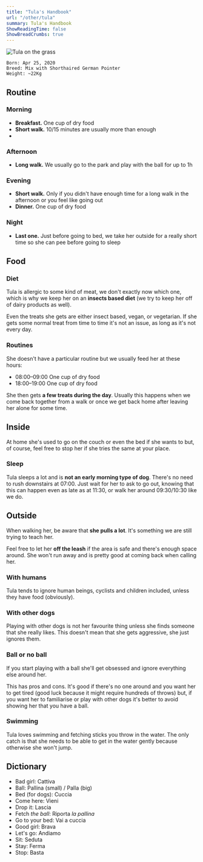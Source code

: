 ```yaml
---
title: "Tula's Handbook"
url: "/other/tula"
summary: Tula's Handbook
ShowReadingTime: false
ShowBreadCrumbs: true
---
```


![Tula on the grass](/images/tula.jpg)

```
Born: Apr 25, 2020
Breed: Mix with Shorthaired German Pointer
Weight: ~22Kg
```

## Routine

### Morning
- **Breakfast.** One cup of dry food
- **Short walk.** 10/15 minutes are usually more than enough
- 
### Afternoon
- **Long walk.** We usually go to the park and play with the ball for up to 1h

### Evening
- **Short walk.** Only if you didn't have enough time for a long walk in the afternoon or you feel like going out
- **Dinner.** One cup of dry food

### Night
- **Last one.** Just before going to bed, we take her outside for a really short time so she can pee before going to sleep

## Food

### Diet

Tula is allergic to some kind of meat, we don't exactly now which one, which is why we keep her on an **insects based diet** (we try to keep her off of dairy products as well).

Even the treats she gets are either insect based, vegan, or vegetarian. If she gets some normal treat from time to time it's not an issue, as long as it's not every day.

### Routines

She doesn't have a particular routine but we usually feed her at these hours:
- 08:00–09:00 One cup of dry food
- 18:00–19:00 One cup of dry food

She then gets **a few treats during the day**. Usually this happens when we come back together from a walk or once we get back home after leaving her alone for some time.

## Inside

At home she's used to go on the couch or even the bed if she wants to but, of course, feel free to stop her if she tries the same at your place.

### Sleep

Tula sleeps a lot and is **not an early morning type of dog**. 
There's no need to rush downstairs at 07:00. Just wait for her to ask to go out, knowing that this can happen even as late as at 11:30, or walk her around 09:30/10:30 like we do.

## Outside

When walking her, be aware that **she pulls a lot**. It's something we are still trying to teach her.

Feel free to let her **off the leash** if the area is safe and there's enough space around. She won't run away and is pretty good at coming back when calling her.

### With humans

Tula tends to ignore human beings, cyclists and children included, unless they have food (obviously).

### With other dogs

Playing with other dogs is not her favourite thing unless she finds someone that she really likes.
This doesn't mean that she gets aggressive, she just ignores them.

### Ball or no ball

If you start playing with a ball she'll get obsessed and ignore everything else around her.

This has pros and cons. It's good if there's no one around and you want her to get tired (good luck because it might require hundreds of throws) but, if you want her to familiarise or play with other dogs it's better to avoid showing her that you have a ball.

### Swimming

Tula loves swimming and fetching sticks you throw in the water. The only catch is that she needs to be able to get in the water gently because otherwise she won't jump.

## Dictionary

- Bad girl: Cattiva
- Ball: Pallina (small) / Palla (big)
- Bed (for dogs): Cuccia
- Come here: Vieni
- Drop it: Lascia
- Fetch *the ball*: Riporta *la pallina*
- Go to your bed: Vai a cuccia
- Good girl: Brava
- Let's go: Andiamo
- Sit: Seduta
- Stay: Ferma
- Stop: Basta
